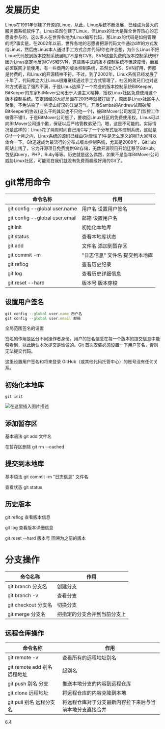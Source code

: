# 发展历史

Linus在1991年创建了开源的Linux，从此，Linux系统不断发展，已经成为最大的服务器系统软件了。Linus虽然创建了Linux，但Linux的壮大是靠全世界热心的志愿者参与的，这么多人在世界各地为Linux编写代码，那Linux的代码是如何管理的呢?事实是，在2002年以前，世界各地的志愿者把源代码文件通过diff的方式发给Linus，然后由Linus本人通过手工方式合并代码!你也许会想，为什么Linus不把Linux代码放到版本控制系统里呢?不是有CVS、SVN这些免费的版本控制系统吗?因为Linus坚定地反对CVS和SVN，这些集中式的版本控制系统不但速度慢，而且必须联网才能使用。有一些商用的版本控制系统，虽然比CVS、SVN好用，但那是付费的，和Linux的开源精神不符。不过，到了2002年，Linux系统已经发展了十年了，代码库之大让Linus很难继续通过手工方式管理了，社区的弟兄们也对这种方式表达了强烈不满，于是Linus选择了一个商业的版本控制系统BitKeeper，BitKeeper的东家BitMover公司出于人道主义精神，授权Linux社区免费使用这个版本控制系统。安定团结的大好局面在2005年就被打破了，原因是Linux社区牛人聚集，不免沾染了一些梁山好汉的江湖习气。开发Samba的Andrew试图破解BitKeeper的协议(这么干的其实也不只他一个)，被BitMover公司发现了(监控工作做得不错!)，于是BitMover公司怒了，要收回Linux社区的免费使用权。Linus可以向BitMover公司道个歉，保证以后严格管教弟兄们，嗯，这是不可能的。实际情况是这样的：Linus花了两周时间自己用C写了一个分布式版本控制系统，这就是Git!一个月之内，Linux系统的源码已经由Git管理了!牛是怎么定义的呢?大家可以体会一下。Git迅速成为最流行的分布式版本控制系统，尤其是2008年，GitHub网站上线了，它为开源项目免费提供Git存储，无数开源项目开始迁移至GitHub，包括jQuery，PHP，Ruby等等。历史就是这么偶然，如果不是当年BitMover公司威胁Linux社区，可能现在我们就没有免费而超级好用的Git了。

# git常用命令

| 命令名称                       | 作用                           |
| ------------------------------ | ------------------------------ |
| git config --global user.name  | 用户名 设置用户签名            |
| git config --global user.email | 邮箱 设置用户名                |
| git init                       | 初始化本地库                   |
| git status                     | 查看本地库状态                 |
| git add                        | 文件名 添加到暂存区            |
| git commit -m                  | "日志信息" 文件名 提交到本地库 |
| git reflog                     | 查看历史纪录                   |
| git log                        | 查看历史详细信息               |
| git reset --hard               | 版本号 版本穿梭                |

## 设置用户签名

```javascript
git config --global user.name 用户名
git config --global user.email 邮箱

```

全局范围签名的设置

签名的作用是区分不同操作者身份。用户的签名信息在每一个版本的提交信息中能够看到，以此确认本次提交是谁做的。Git 首次安装必须设置一下用户签名，否则无法提交代码。

这里设置用户签名和将来登录 GitHub（或其他代码托管中心）的账号没有任何关系。

## 初始化本地库

```
git init
```



![在这里插入图片描述](https://kangrui-pictures.oss-cn-beijing.aliyuncs.com/img/20210619135040286.png)

##  添加暂存区

基本语法   git add 文件名

在暂存区删除 git rm --cached <file>

## 提交到本地库

基本语法 git commit -m "日志信息" 文件名

查看状态 git status

## 历史版本

git reflog 查看版本信息

git log 查看版本详细信息

git reset --hard 版本号    回溯为之前的版本

# 分支操作

| 命令名称            | 作用                         |
| ------------------- | ---------------------------- |
| git branch 分支名   | 创建分支                     |
| git branch -v       | 查看分支                     |
| git checkout 分支名 | 切换分支                     |
| git merge 分支名    | 把指定的分支合并到当前分支上 |

##  远程仓库操作

| 命令名称                     | 作用                                                     |
| ---------------------------- | -------------------------------------------------------- |
| git remote -v                | 查看所有的远程地址别名                                   |
| git remote add 别名 远程地址 | 起别名                                                   |
| git push 别名 分支           | 推送本地分支的内容到远程仓库                             |
| git clone 远程地址           | 将远程仓库的内容克隆到本地                               |
| git pull 别名 远程分支名     | 将远程仓库对于分支最新内容拉下来后与当前本地分支直接合并 |

6.4

